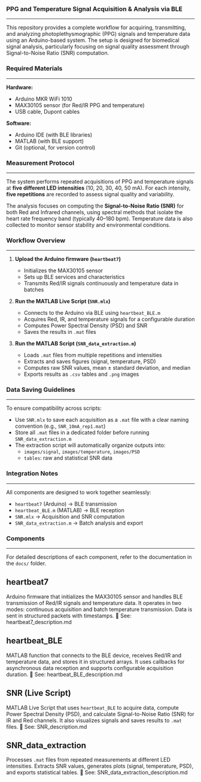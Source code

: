 ### PPG and Temperature Signal Acquisition & Analysis via BLE
------------------------------------------------------------------------------------------------------------------------------------------------------------------------------------------
This repository provides a complete workflow for acquiring, transmitting, and analyzing photoplethysmographic (PPG) signals and temperature data using an Arduino-based system. 
The setup is designed for biomedical signal analysis, particularly focusing on signal quality assessment through Signal-to-Noise Ratio (SNR) computation.

### Required Materials
------------------------------------------------------------------------------------------------------------------------------------------------------------------------------------------
**Hardware:**
- Arduino MKR WiFi 1010
- MAX30105 sensor (for Red/IR PPG and temperature)
- USB cable, Dupont cables 

**Software:**
- Arduino IDE (with BLE libraries)
- MATLAB (with BLE support)
- Git (optional, for version control)

### Measurement Protocol
------------------------------------------------------------------------------------------------------------------------------------------------------------------------------------------
The system performs repeated acquisitions of PPG and temperature signals at **five different LED intensities** (10, 20, 30, 40, 50 mA). 
For each intensity, **five repetitions** are recorded to assess signal quality and variability.

The analysis focuses on computing the **Signal-to-Noise Ratio (SNR)** for both Red and Infrared channels, 
using spectral methods that isolate the heart rate frequency band (typically 40–180 bpm). 
Temperature data is also collected to monitor sensor stability and environmental conditions.

### Workflow Overview
------------------------------------------------------------------------------------------------------------------------------------------------------------------------------------------

1. **Upload the Arduino firmware (`heartbeat7`)**
   - Initializes the MAX30105 sensor
   - Sets up BLE services and characteristics
   - Transmits Red/IR signals continuously and temperature data in batches

2. **Run the MATLAB Live Script (`SNR.mlx`)**
   - Connects to the Arduino via BLE using `heartbeat_BLE.m`
   - Acquires Red, IR, and temperature signals for a configurable duration
   - Computes Power Spectral Density (PSD) and SNR
   - Saves the results in `.mat` files

3. **Run the MATLAB Script (`SNR_data_extraction.m`)**
   - Loads `.mat` files from multiple repetitions and intensities
   - Extracts and saves figures (signal, temperature, PSD)
   - Computes raw SNR values, mean ± standard deviation, and median
   - Exports results as `.csv` tables and `.png` images

### Data Saving Guidelines
------------------------------------------------------------------------------------------------------------------------------------------------------------------------------------------
To ensure compatibility across scripts:

- Use `SNR.mlx` to save each acquisition as a `.mat` file with a clear naming convention (e.g., `SNR_10mA_rep1.mat`)
- Store all `.mat` files in a dedicated folder before running `SNR_data_extraction.m`
- The extraction script will automatically organize outputs into:
  - `images/signal`, `images/temperature`, `images/PSD`
  - `tables`: raw and statistical SNR data

### Integration Notes
------------------------------------------------------------------------------------------------------------------------------------------------------------------------------------------
All components are designed to work together seamlessly:

- `heartbeat7` (Arduino) → BLE transmission
- `heartbeat_BLE.m` (MATLAB) → BLE reception
- `SNR.mlx` → Acquisition and SNR computation
- `SNR_data_extraction.m` → Batch analysis and export

### Components
------------------------------------------------------------------------------------------------------------------------------------------------------------------------------------------
For detailed descriptions of each component, refer to the documentation in the `docs/` folder.

## heartbeat7
Arduino firmware that initializes the MAX30105 sensor and handles BLE transmission of Red/IR signals and temperature data. 
It operates in two modes: continuous acquisition and batch temperature transmission. Data is sent in structured packets with timestamps.
📄 See: heartbeat7_description.md

## heartbeat_BLE
MATLAB function that connects to the BLE device, receives Red/IR and temperature data, and stores it in structured arrays. 
It uses callbacks for asynchronous data reception and supports configurable acquisition duration.
📄 See: heartbeat_BLE_description.md

## SNR (Live Script)
MATLAB Live Script that uses `heartbeat_BLE` to acquire data, compute Power Spectral Density (PSD), 
and calculate Signal-to-Noise Ratio (SNR) for IR and Red channels. It also visualizes signals and saves results to `.mat` files.
📄 See: SNR_description.md

## SNR_data_extraction
Processes `.mat` files from repeated measurements at different LED intensities. 
Extracts SNR values, generates plots (signal, temperature, PSD), and exports statistical tables.
📄 See: SNR_data_extraction_description.md

